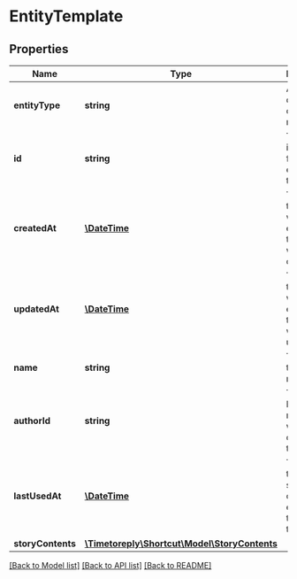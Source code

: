 # EntityTemplate

## Properties
Name | Type | Description | Notes
------------ | ------------- | ------------- | -------------
**entityType** | **string** | A string description of this resource. | 
**id** | **string** | The unique identifier for the entity template. | 
**createdAt** | [**\DateTime**](\DateTime.md) | The time/date when the entity template was created. | 
**updatedAt** | [**\DateTime**](\DateTime.md) | The time/date when the entity template was last updated. | 
**name** | **string** | The template&#x27;s name. | 
**authorId** | **string** | The unique ID of the member who created the template. | 
**lastUsedAt** | [**\DateTime**](\DateTime.md) | The last time that someone created an entity using this template. | 
**storyContents** | [**\Timetoreply\Shortcut\Model\StoryContents**](StoryContents.md) |  | 

[[Back to Model list]](../../README.md#documentation-for-models) [[Back to API list]](../../README.md#documentation-for-api-endpoints) [[Back to README]](../../README.md)

